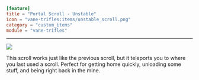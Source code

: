 ```toml
[feature]
title = "Portal Scroll - Unstable"
icon = "vane-trifles:items/unstable_scroll.png"
category = "custom_items"
module = "vane-trifles"
```
---
![](images/portal_scroll_unstable.png)

This scroll works just like the previous scroll, but it teleports you to where you last used a scroll. Perfect for getting home quickly, unloading some stuff, and being right back in the mine.
